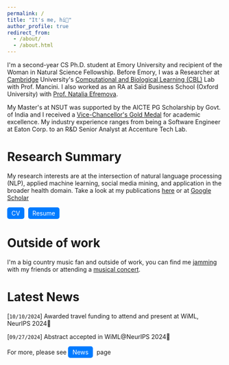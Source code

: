 ```yaml
---
permalink: /
title: "It's me, hi👋"
author_profile: true
redirect_from: 
  - /about/
  - /about.html
---
```

I'm a second-year CS Ph.D. student at Emory University and recipient of the Woman in Natural Science Fellowship. Before Emory, I was a Researcher at <a href="https://www.c2d3.cam.ac.uk/directory/34851/swati-rajwal" target="_blank">Cambridge</a> University's <a href="https://cbl-website.onrender.com/" target="_blank">Computational and Biological Learning (CBL)</a> Lab with Prof. Mancini. I also worked as an RA at Saïd Business School (Oxford University) with <a href="https://www.research.ox.ac.uk/researchers/natalia-efremova" target="_blank">Prof. Natalia Efremova</a>.

My Master's at NSUT was supported by the AICTE PG Scholarship by Govt. of India and I received a <a href="https://www.linkedin.com/feed/update/urn:li:activity:7108505289506627584/" target="_blank">Vice-Chancellor's Gold Medal</a> for academic excellence. My industry experience ranges from being a Software Engineer at Eaton Corp. to an R&D Senior Analyst at Accenture Tech Lab.

# Research Summary
My research interests are at the intersection of natural language processing (NLP), applied machine learning, social media mining, and application in the broader health domain. Take a look at my publications <a href="https://swati-rajwal.github.io/publications/" target="_blank">here</a> or at <a href="https://scholar.google.com/citations?hl=en&user=6AfEraYAAAAJ&view_op=list_works&sortby=pubdate" target="_blank">Google Scholar</a>

<a href="https://swati-rajwal.github.io/files/Swati%20Rajwal%20CV.pdf" target="_blank" class="btn" style="text-decoration: none; background-color: #007bff; color: white; padding: 5px 10px; border-radius: 5px; display: inline-block; margin-right: 5px;">CV</a>
<a href="https://swati-rajwal.github.io/files/Swati%20Rajwal%20Resume.pdf" target="_blank" class="btn" style="text-decoration: none; background-color: #007bff; color: white; padding: 5px 10px; border-radius: 5px; display: inline-block; margin-right: 5px;">Resume</a>

# Outside of work
I'm a big country music fan and outside of work, you can find me <a href="https://www.youtube.com/watch?v=cgm9iGAupL0" target="_blank">jamming</a> with my friends or attending a <a href="https://www.youtube.com/watch?v=GfivcgiiRL0" target="_blank">musical concert</a>.

# Latest News
[```10/10/2024```] Awarded travel funding to attend and present at WiML, NeurIPS 2024🍁

[```09/27/2024```] Abstract accepted in WiML@NeurIPS 2024🎉

For more, please see <a href="https://swati-rajwal.github.io/news/" target="_blank" class="btn" style="text-decoration: none; background-color: #007bff; color: white; padding: 5px 10px; border-radius: 5px; display: inline-block; margin-right: 5px;">News</a> page
